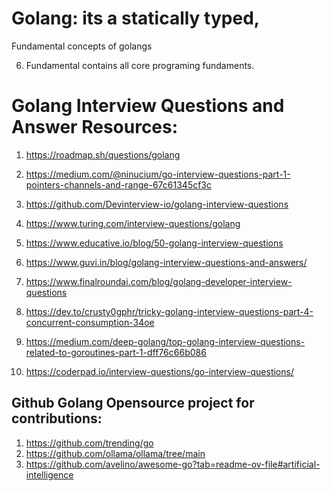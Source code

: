 # Golang: its a statically typed, 
Fundamental concepts of golangs

6. Fundamental contains all core programing fundaments.

# Golang Interview Questions and Answer Resources:
1. https://roadmap.sh/questions/golang

2. https://medium.com/@ninucium/go-interview-questions-part-1-pointers-channels-and-range-67c61345cf3c

3. https://github.com/Devinterview-io/golang-interview-questions

4. https://www.turing.com/interview-questions/golang

5. https://www.educative.io/blog/50-golang-interview-questions

6. https://www.guvi.in/blog/golang-interview-questions-and-answers/

7. https://www.finalroundai.com/blog/golang-developer-interview-questions

8. https://dev.to/crusty0gphr/tricky-golang-interview-questions-part-4-concurrent-consumption-34oe

9. https://medium.com/deep-golang/top-golang-interview-questions-related-to-goroutines-part-1-dff76c66b086

10. https://coderpad.io/interview-questions/go-interview-questions/


## Github Golang Opensource project for contributions:
1. https://github.com/trending/go
2. https://github.com/ollama/ollama/tree/main
3. https://github.com/avelino/awesome-go?tab=readme-ov-file#artificial-intelligence
